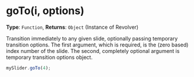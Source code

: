 # goTo(i, options)

**Type**: `Function`, **Returns**: `Object` (Instance of Revolver)

Transition immediately to any given slide, optionally passing temporary transition options. The first argument, which is required, is the (zero based) index number of the slide. The second, completely optional argument is temporary transition options object.

```javascript
mySlider.goTo(4);
```
